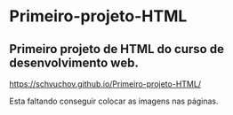# Primeiro-projeto-HTML
## Primeiro projeto de HTML do curso de desenvolvimento web.

https://schvuchov.github.io/Primeiro-projeto-HTML/

Esta faltando conseguir colocar as imagens nas páginas.
